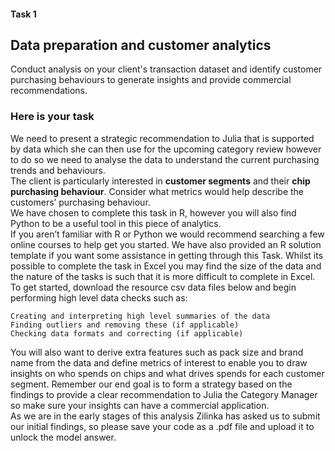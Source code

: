 #### Task 1
## Data preparation and customer analytics
Conduct analysis on your client's transaction dataset and identify customer purchasing behaviours to generate insights and provide commercial recommendations.

### Here is your task
We need to present a strategic recommendation to Julia that is supported by data which she can then use for the upcoming category review however to do so we need to analyse the data to understand the current purchasing trends and behaviours. 
<br>The client is particularly interested in **customer segments** and their **chip purchasing behaviour**. Consider what metrics would help describe the customers’ purchasing behaviour.  
We have chosen to complete this task in R, however you will also find Python to be a useful tool in this piece of analytics. <br>
If you aren’t familiar with R or Python we would recommend searching a few online courses to help get you started. We have also provided an R solution template if you want some assistance in getting through this Task. Whilst its possible to complete the task in Excel you may find the size of the data and the nature of the tasks is such that it is more difficult to complete in Excel.  
To get started, download the resource csv data files below and begin performing high level data checks such as:


    Creating and interpreting high level summaries of the data
    Finding outliers and removing these (if applicable)
    Checking data formats and correcting (if applicable)


You will also want to derive extra features such as pack size and brand name from the data and define metrics of interest to enable you to draw insights on who spends on chips and what drives spends for each customer segment. Remember our end goal is to form a strategy based on the findings to provide a clear recommendation to Julia the Category Manager so make sure your insights can have a commercial application.
<br>As we are in the early stages of this analysis Zilinka has asked us to submit our initial findings, so please save your code as a .pdf file and upload it to unlock the model answer.

